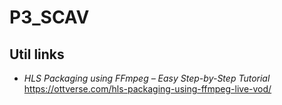 # P3_SCAV

## Util links

- *HLS Packaging using FFmpeg – Easy Step-by-Step Tutorial* https://ottverse.com/hls-packaging-using-ffmpeg-live-vod/